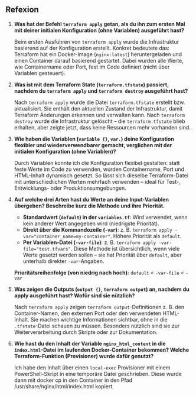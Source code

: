 ## Refexion

1.  **Was hat der Befehl `terraform apply` getan, als du ihn zum ersten Mal mit deiner initialen Konfiguration (ohne Variablen) ausgeführt hast?**

    Beim ersten Ausführen von `terraform apply` wurde die Infrastruktur basierend auf der Konfiguration erstellt. Konkret bedeutete das: Terraform hat ein Docker-Image (`nginx:latest`) heruntergeladen und einen Container darauf basierend gestartet. Dabei wurden alle Werte, wie Containername oder Port, fest im Code definiert (nicht über Variablen gesteuert).

2.  **Was ist mit dem Terraform State (`terraform.tfstate`) passiert, nachdem du `terraform apply` und `terraform destroy` ausgeführt hast?**

    Nach `terraform apply` wurde die Datei `terraform.tfstate` erstellt bzw. aktualisiert. Sie enthält den aktuellen Zustand der Infrastruktur, damit Terraform Änderungen erkennen und verwalten kann. Nach `terraform destroy` wurde die Infrastruktur gelöscht – die `terraform.tfstate` blieb erhalten, aber zeigte jetzt, dass keine Ressourcen mehr vorhanden sind.

3.  **Wie haben die Variablen (`variable {}`, `var.`) deine Konfiguration flexibler und wiederverwendbarer gemacht, verglichen mit der initialen Konfiguration (ohne Variablen)?**

    Durch Variablen konnte ich die Konfiguration flexibel gestalten: statt feste Werte im Code zu verwenden, wurden Containername, Port und HTML-Inhalt dynamisch gesetzt. So lässt sich dieselbe Terraform-Datei mit unterschiedlichen Werten mehrfach verwenden – ideal für Test-, Entwicklungs- oder Produktionsumgebungen.

4.  **Auf welche drei Arten hast du Werte an deine Input-Variablen übergeben? Beschreibe kurz die Methode und ihre Priorität.**

    * **Standardwert (`default`) in der `variables.tf`**: Wird verwendet, wenn kein anderer Wert angegeben wird (niedrigste Priorität).
    * **Direkt über die Kommandozeile (`-var`)**: z. B. `terraform apply -var="container_name=my-container"`. Höhere Priorität als `default`.
    * **Per Variablen-Datei (`-var-file`)**: z. B. `terraform apply -var-file="test.tfvars"`. Diese Methode ist übersichtlich, wenn viele Werte gesetzt werden sollen – sie hat Priorität über `default`, aber unterhalb direkter `-var`-Angaben.

    **Prioritätsreihenfolge (von niedrig nach hoch):**
    `default` < `-var-file` < `-var`

5.  **Was zeigen die Outputs (`output {}`, `terraform output`) an, nachdem du apply ausgeführt hast? Wofür sind sie nützlich?**

    Nach `terraform apply` zeigen `terraform output`-Definitionen z. B. den Container-Namen, den externen Port oder den verwendeten HTML-Inhalt. Sie machen wichtige Informationen sichtbar, ohne in die `.tfstate`-Datei schauen zu müssen. Besonders nützlich sind sie zur Weiterverarbeitung durch Skripte oder zur Dokumentation.

6.  **Wie hast du den Inhalt der Variable `nginx_html_content` in die `index.html`-Datei im laufenden Docker-Container bekommen? Welche Terraform-Funktion (Provisioner) wurde dafür genutzt?**

    Ich habe den Inhalt über einen `local-exec` Provisioner mit einem PowerShell-Skript in eine temporäre Datei geschrieben. Diese wurde dann mit docker cp in den Container in den Pfad /usr/share/nginx/html/index.html kopiert.